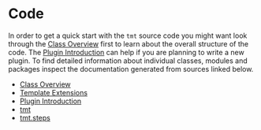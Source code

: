 # Code

In order to get a quick start with the `tmt` source code you
might want look through the [Class Overview](classes.md) first to learn about
the overall structure of the code. The [Plugin Introduction](plugin-introduction.md)
can help if you are planning to write a new plugin. To find detailed
information about individual classes, modules and packages inspect
the documentation generated from sources linked below.

* [Class Overview](classes.md)
* [Template Extensions](template-extensions.md)
* [Plugin Introduction](plugin-introduction.md)
* [tmt](tmt.md)
* [tmt.steps](tmt.steps.md)
